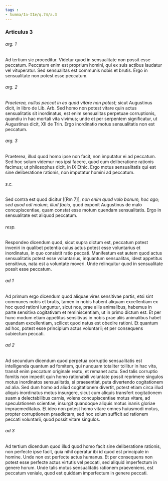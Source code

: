 ```yaml
---
tags : 
- Summa/Ia-IIæ/q.74/a.3
---
```


### Articulus 3

###### arg. 1
Ad tertium sic proceditur. Videtur quod in sensualitate non possit esse peccatum. Peccatum enim est proprium homini, qui ex suis actibus laudatur vel vituperatur. Sed sensualitas est communis nobis et brutis. Ergo in sensualitate non potest esse peccatum.

###### arg. 2
*Praeterea, nullus peccat in eo quod vitare non potest*; sicut Augustinus dicit, in libro de Lib. Arb. Sed homo non potest vitare quin actus sensualitatis sit inordinatus, est enim sensualitas perpetuae corruptionis, quandiu in hac mortali vita vivimus; unde et per serpentem significatur, ut Augustinus dicit, XII de Trin. Ergo inordinatio motus sensualitatis non est peccatum.

###### arg. 3
Praeterea, illud quod homo ipse non facit, non imputatur ei ad peccatum. Sed hoc solum videmur nos ipsi facere, quod cum deliberatione rationis facimus; ut philosophus dicit, in IX Ethic. Ergo motus sensualitatis qui est sine deliberatione rationis, non imputatur homini ad peccatum.

###### s.c.
Sed contra est quod dicitur [[Rm 7]], *non enim quod volo bonum, hoc ago; sed quod odi malum, illud facio*, quod exponit Augustinus de malo concupiscentiae, quam constat esse motum quendam sensualitatis. Ergo in sensualitate est aliquod peccatum.

###### resp.
Respondeo dicendum quod, sicut supra dictum est, peccatum potest inveniri in qualibet potentia cuius actus potest esse voluntarius et inordinatus, in quo consistit ratio peccati. Manifestum est autem quod actus sensualitatis potest esse voluntarius, inquantum sensualitas, idest appetitus sensitivus, nata est a voluntate moveri. Unde relinquitur quod in sensualitate possit esse peccatum.

###### ad 1
Ad primum ergo dicendum quod aliquae vires sensitivae partis, etsi sint communes nobis et brutis, tamen in nobis habent aliquam excellentiam ex hoc quod rationi iunguntur, sicut nos, prae aliis animalibus, habemus in parte sensitiva cogitativam et reminiscentiam, ut in primo dictum est. Et per hunc modum etiam appetitus sensitivus in nobis prae aliis animalibus habet quandam excellentiam, scilicet quod natus est obedire rationi. Et quantum ad hoc, potest esse principium actus voluntarii; et per consequens subiectum peccati.

###### ad 2
Ad secundum dicendum quod perpetua corruptio sensualitatis est intelligenda quantum ad fomitem, qui nunquam totaliter tollitur in hac vita, transit enim peccatum originale reatu, et remanet actu. Sed talis corruptio fomitis non impedit quin homo rationabili voluntate possit reprimere singulos motus inordinatos sensualitatis, si praesentiat, puta divertendo cogitationem ad alia. Sed dum homo ad aliud cogitationem divertit, potest etiam circa illud aliquis inordinatus motus insurgere, sicut cum aliquis transfert cogitationem suam a delectabilibus carnis, volens concupiscentiae motus vitare, ad speculationem scientiae, insurgit quandoque aliquis motus inanis gloriae impraemeditatus. Et ideo non potest homo vitare omnes huiusmodi motus, propter corruptionem praedictam, sed hoc solum sufficit ad rationem peccati voluntarii, quod possit vitare singulos.

###### ad 3
Ad tertium dicendum quod illud quod homo facit sine deliberatione rationis, non perfecte ipse facit, quia nihil operatur ibi id quod est principale in homine. Unde non est perfecte actus humanus. Et per consequens non potest esse perfecte actus virtutis vel peccati, sed aliquid imperfectum in genere horum. Unde talis motus sensualitatis rationem praeveniens, est peccatum veniale, quod est quiddam imperfectum in genere peccati.

